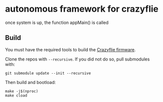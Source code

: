 # autonomous framework for crazyflie

once system is up, the function appMain() is called

## Build

You must have the required tools to build the [Crazyflie firmware](https://github.com/bitcraze/crazyflie-firmware).

Clone the repos with ```--recursive```. If you did not do so, pull submodules with:
```
git submodule update --init --recursive
```
Then build and bootload:
```
make -j$(nproc)
make cload
```


